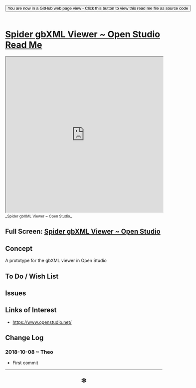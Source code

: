 
<span style=display:none; >[You are now in a GitHub source code view - click this link to view Read Me file as a web page]( https://www.ladybug.tools/spider-gbxml-tools/#cookbook/spider-gbxml-viewer-open-studio/README.md "View file as a web page." ) </span>

<div><input type=button class = 'btn btn-secondary btn-sm' onclick="window.location.href='https://github.com/ladybug-tools/spider-gbxml-tools/blob/master/cookbook/spider-gbxml-viewer-open-studio/README.md'";
value='You are now in a GitHub web page view - Click this button to view this read me file as source code' ></div>

<br>

# [Spider gbXML Viewer ~ Open Studio Read Me]( #cookbook/spider-gbxml-viewer-open-studio/README.md )


<iframe src=https://www.ladybug.tools/spider-gbxml-tools/cookbook/spider-gbxml-viewer-open-studio/r7/spider-gbxml-viewer-open-studio.html width=100% height=500px >Iframes are not viewable in GitHub source code views</iframe>
_<small>Spider gbXML Viewer ~ Open Studio</small>_


## Full Screen: [Spider gbXML Viewer ~ Open Studio]( https://www.ladybug.tools/spider-gbxml-tools/cookbook/spider-gbxml-viewer-open-studio/r7/spider-gbxml-viewer-open-studio.html )



## Concept

A prototype for the gbXML viewer in Open Studio

## To Do / Wish List


## Issues



## Links of Interest

* https://www.openstudio.net/


## Change Log

### 2018-10-08 ~ Theo

* First commit


***

### <center title="Howdy! My web is better than yours. ;-)" ><a href=javascript:window.scrollTo(0,0); style="text-decoration:none !important;" > &#x1f578; </a></center>



